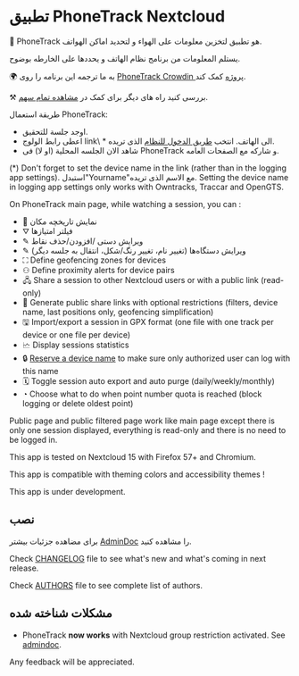 # تطبيق PhoneTrack Nextcloud

📱 PhoneTrack هو تطبيق لتخزين معلومات على الهواء و لتحديد اماكن الهواتف.

يستلم المعلومات من برنامج نظام الهاتف و يحددها على الخارطه بوضوح.

🌍 به ما ترجمه این برنامه را روی [PhoneTrack Crowdin پروژه](https://crowdin.com/project/phonetrack) کمک کند.

⚒ بررسی کنید راه های دیگر برای کمک در [مشاهده تمام سهم](https://gitlab.com/eneiluj/phonetrack-oc/blob/master/CONTRIBUTING.md).

طريقة استعمال PhoneTrack:

* اوجد جلسة للتحقيق.
* اعطى رابط الولوج link\ * الى الهاتف. انتخب [طريق الدخول للنظام](https://gitlab.com/eneiluj/phonetrack-oc/wikis/userdoc#logging-methods) الذى تريده.
* شاهد الان الجلسه المحلية (او لا) فى PhoneTrack و شاركه مع الصفحات العامه.

(\*) Don't forget to set the device name in the link (rather than in the logging app settings). استبدل"Yourname"مع الاسم الذى تريده. Setting the device name in logging app settings only works with Owntracks, Traccar and OpenGTS.

On PhoneTrack main page, while watching a session, you can :

* 📍 نمایش تاریخچه مکان
* ⛛ فیلتر امتیازها
* ✎ ویرایش دستی /افزودن/حذف نقاط
* ✎ ویرایش دستگاه‌ها (تغییر نام، تغییر رنگ/شکل، انتقال به جلسه دیگر)
* ⛶ Define geofencing zones for devices
* ⚇ Define proximity alerts for device pairs
* 🖧 Share a session to other Nextcloud users or with a public link (read-only)
* 🔗 Generate public share links with optional restrictions (filters, device name, last positions only, geofencing simplification)
* 🖫 Import/export a session in GPX format (one file with one track per device or one file per device)
* 🗠 Display sessions statistics
* 🔒 [Reserve a device name](https://gitlab.com/eneiluj/phonetrack-oc/wikis/userdoc#device-name-reservation) to make sure only authorized user can log with this name
* 🗓 Toggle session auto export and auto purge (daily/weekly/monthly)
* ◔ Choose what to do when point number quota is reached (block logging or delete oldest point)

Public page and public filtered page work like main page except there is only one session displayed, everything is read-only and there is no need to be logged in.

This app is tested on Nextcloud 15 with Firefox 57+ and Chromium.

This app is compatible with theming colors and accessibility themes !

This app is under development.

## نصب

برای مضاهده جزئیات بیشتر [AdminDoc](https://gitlab.com/eneiluj/phonetrack-oc/wikis/admindoc) را مشاهده کنید.

Check [CHANGELOG](https://gitlab.com/eneiluj/phonetrack-oc/blob/master/CHANGELOG.md#change-log) file to see what's new and what's coming in next release.

Check [AUTHORS](https://gitlab.com/eneiluj/phonetrack-oc/blob/master/AUTHORS.md#authors) file to see complete list of authors.

## مشکلات شناخته شده

* PhoneTrack **now works** with Nextcloud group restriction activated. See [admindoc](https://gitlab.com/eneiluj/phonetrack-oc/wikis/admindoc#issue-with-phonetrack-restricted-to-some-groups-in-nextcloud).

Any feedback will be appreciated.